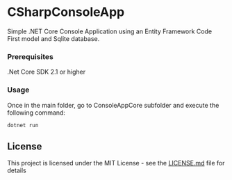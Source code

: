 # CSharpConsoleApp
Simple .NET Core Console Application using an Entity Framework Code First model and Sqlite database.

### Prerequisites

.Net Core SDK 2.1 or higher

### Usage

Once in the main folder, go to ConsoleAppCore subfolder and execute the following command:

```
dotnet run
```

## License

This project is licensed under the MIT License - see the [LICENSE.md](https://github.com/scanet9/CSharpConsoleApp/blob/master/LICENSE) file for details
